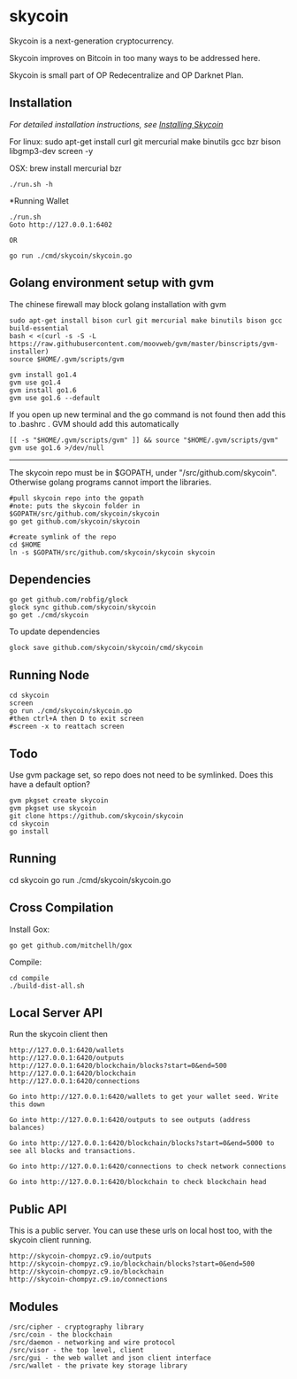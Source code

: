 skycoin
=======

Skycoin is a next-generation cryptocurrency.

Skycoin improves on Bitcoin in too many ways to be addressed here.

Skycoin is small part of OP Redecentralize and OP Darknet Plan.

Installation
------------

*For detailed installation instructions, see [Installing Skycoin](../../wiki/Installation)*

For linux:
sudo apt-get install curl git mercurial make binutils gcc bzr bison libgmp3-dev screen -y

OSX:
brew install mercurial bzr

```
./run.sh -h
```

*Running Wallet

```
./run.sh
Goto http://127.0.0.1:6402

OR

go run ./cmd/skycoin/skycoin.go
```

Golang environment setup with gvm
---

The chinese firewall may block golang installation with gvm

```
sudo apt-get install bison curl git mercurial make binutils bison gcc build-essential
bash < <(curl -s -S -L https://raw.githubusercontent.com/moovweb/gvm/master/binscripts/gvm-installer)
source $HOME/.gvm/scripts/gvm

gvm install go1.4
gvm use go1.4
gvm install go1.6
gvm use go1.6 --default
```

If you open up new terminal and the go command is not found then add this to .bashrc . GVM should add this automatically

```
[[ -s "$HOME/.gvm/scripts/gvm" ]] && source "$HOME/.gvm/scripts/gvm"
gvm use go1.6 >/dev/null
```

---

The skycoin repo must be in $GOPATH, under "/src/github.com/skycoin". Otherwise golang programs cannot import the libraries.

```
#pull skycoin repo into the gopath
#note: puts the skycoin folder in $GOPATH/src/github.com/skycoin/skycoin
go get github.com/skycoin/skycoin

#create symlink of the repo
cd $HOME
ln -s $GOPATH/src/github.com/skycoin/skycoin skycoin
```

Dependencies
---

```
go get github.com/robfig/glock
glock sync github.com/skycoin/skycoin
go get ./cmd/skycoin
```

To update dependencies
```
glock save github.com/skycoin/skycoin/cmd/skycoin
```

Running Node
---

```
cd skycoin
screen
go run ./cmd/skycoin/skycoin.go 
#then ctrl+A then D to exit screen
#screen -x to reattach screen
```

Todo
---

Use gvm package set, so repo does not need to be symlinked. Does this have a default option?

```
gvm pkgset create skycoin
gvm pkgset use skycoin
git clone https://github.com/skycoin/skycoin
cd skycoin
go install
```

Running
---

cd skycoin
go run ./cmd/skycoin/skycoin.go

Cross Compilation
---

Install Gox:
```
go get github.com/mitchellh/gox
```

Compile:
```
cd compile
./build-dist-all.sh
```

Local Server API
----

Run the skycoin client then
```
http://127.0.0.1:6420/wallets
http://127.0.0.1:6420/outputs
http://127.0.0.1:6420/blockchain/blocks?start=0&end=500
http://127.0.0.1:6420/blockchain
http://127.0.0.1:6420/connections
```

```
Go into http://127.0.0.1:6420/wallets to get your wallet seed. Write this down

Go into http://127.0.0.1:6420/outputs to see outputs (address balances)

Go into http://127.0.0.1:6420/blockchain/blocks?start=0&end=5000 to see all blocks and transactions.

Go into http://127.0.0.1:6420/connections to check network connections

Go into http://127.0.0.1:6420/blockchain to check blockchain head
```

Public API
----

This is a public server. You can use these urls on local host too, with the skycoin client running.
```
http://skycoin-chompyz.c9.io/outputs
http://skycoin-chompyz.c9.io/blockchain/blocks?start=0&end=500
http://skycoin-chompyz.c9.io/blockchain
http://skycoin-chompyz.c9.io/connections
```

Modules
-----

```
/src/cipher - cryptography library
/src/coin - the blockchain
/src/daemon - networking and wire protocol
/src/visor - the top level, client
/src/gui - the web wallet and json client interface
/src/wallet - the private key storage library
```

